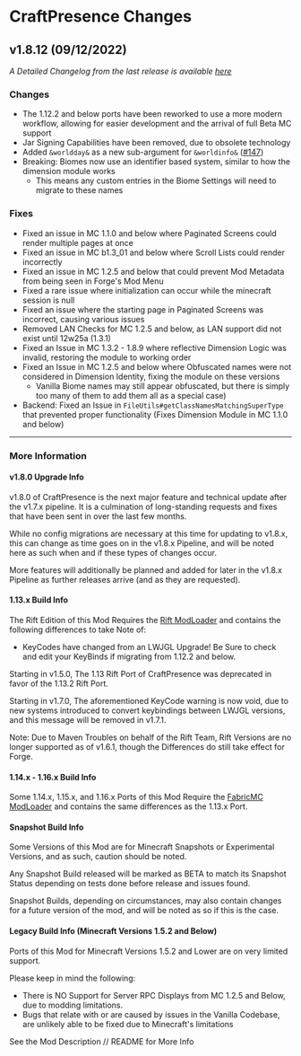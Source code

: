 # CraftPresence Changes

## v1.8.12 (09/12/2022)

_A Detailed Changelog from the last release is available [here](https://gitlab.com/CDAGaming/CraftPresence/-/compare/release%2Fv1.8.11...release%2Fv1.8.12)_

### Changes

*   The 1.12.2 and below ports have been reworked to use a more modern workflow, allowing for easier development and the arrival of full Beta MC support
*   Jar Signing Capabilities have been removed, due to obsolete technology
*   Added `&worldday&` as a new sub-argument for `&worldinfo&` ([#147](https://gitlab.com/CDAGaming/CraftPresence/-/issues/147))
*   Breaking: Biomes now use an identifier based system, similar to how the dimension module works
    *   This means any custom entries in the Biome Settings will need to migrate to these names

### Fixes

*   Fixed an issue in MC 1.1.0 and below where Paginated Screens could render multiple pages at once
*   Fixed an issue in MC b1.3_01 and below where Scroll Lists could render incorrectly
*   Fixed an issue in MC 1.2.5 and below that could prevent Mod Metadata from being seen in Forge's Mod Menu
*   Fixed a rare issue where initialization can occur while the minecraft session is null
*   Fixed an issue where the starting page in Paginated Screens was incorrect, causing various issues
*   Removed LAN Checks for MC 1.2.5 and below, as LAN support did not exist until 12w25a (1.3.1)
*   Fixed an Issue in MC 1.3.2 - 1.8.9 where reflective Dimension Logic was invalid, restoring the module to working order
*   Fixed an Issue in MC 1.2.5 and below where Obfuscated names were not considered in Dimension Identity, fixing the module on these versions
    *   Vanilla Biome names may still appear obfuscated, but there is simply too many of them to add them all as a special case)
*   Backend: Fixed an Issue in `FileUtils#getClassNamesMatchingSuperType` that prevented proper functionality (Fixes Dimension Module in MC 1.1.0 and below)

___

### More Information

#### v1.8.0 Upgrade Info

v1.8.0 of CraftPresence is the next major feature and technical update after the v1.7.x pipeline.
It is a culmination of long-standing requests and fixes that have been sent in over the last few months.

While no config migrations are necessary at this time for updating to v1.8.x, this can change as time goes on in the v1.8.x Pipeline, and will be noted here as such when and if these types of changes occur.

More features will additionally be planned and added for later in the v1.8.x Pipeline as further releases arrive (and as they are requested).

#### 1.13.x Build Info

The Rift Edition of this Mod Requires the [Rift ModLoader](https://www.curseforge.com/minecraft/mc-mods/rift) and contains the following differences to take Note of:

*   KeyCodes have changed from an LWJGL Upgrade! Be Sure to check and edit your KeyBinds if migrating from 1.12.2 and below.

Starting in v1.5.0, The 1.13 Rift Port of CraftPresence was deprecated in favor of the 1.13.2 Rift Port.

Starting in v1.7.0, The aforementioned KeyCode warning is now void, due to new systems introduced to convert keybindings between LWJGL versions, and this message will be removed in v1.7.1.

Note: Due to Maven Troubles on behalf of the Rift Team, Rift Versions are no longer supported as of v1.6.1, though the Differences do still take effect for Forge.

#### 1.14.x - 1.16.x Build Info

Some 1.14.x, 1.15.x, and 1.16.x Ports of this Mod Require the [FabricMC ModLoader](https://www.curseforge.com/minecraft/mc-mods/fabric-api) and contains the same differences as the 1.13.x Port.

#### Snapshot Build Info

Some Versions of this Mod are for Minecraft Snapshots or Experimental Versions, and as such, caution should be noted.

Any Snapshot Build released will be marked as BETA to match its Snapshot Status depending on tests done before release and issues found.

Snapshot Builds, depending on circumstances, may also contain changes for a future version of the mod, and will be noted as so if this is the case.

#### Legacy Build Info (Minecraft Versions 1.5.2 and Below)

Ports of this Mod for Minecraft Versions 1.5.2 and Lower are on very limited support.

Please keep in mind the following:

*   There is NO Support for Server RPC Displays from MC 1.2.5 and Below, due to modding limitations.
*   Bugs that relate with or are caused by issues in the Vanilla Codebase, are unlikely able to be fixed due to Minecraft's limitations

See the Mod Description // README for More Info

